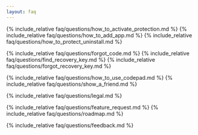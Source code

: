 ```yaml
---
layout: faq
---
```


{% include_relative faq/questions/how_to_activate_protection.md %}
{% include_relative faq/questions/how_to_add_app.md %}
{% include_relative faq/questions/how_to_protect_uninstall.md %}

{% include_relative faq/questions/forgot_code.md %}
{% include_relative faq/questions/find_recovery_key.md %}
{% include_relative faq/questions/forgot_recovery_key.md %}

{% include_relative faq/questions/how_to_use_codepad.md %}
{% include_relative faq/questions/show_a_friend.md %}

{% include_relative faq/questions/legal.md %}

{% include_relative faq/questions/feature_request.md %}
{% include_relative faq/questions/roadmap.md %}

{% include_relative faq/questions/feedback.md %}


